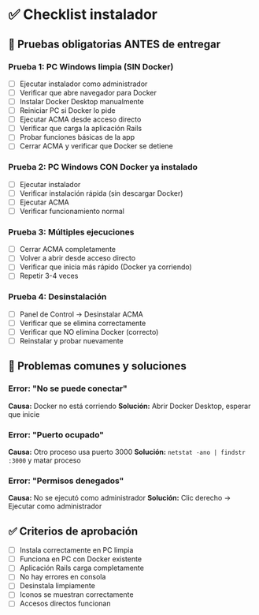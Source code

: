 # ✅ Checklist instalador

## 🧪 Pruebas obligatorias ANTES de entregar

### Prueba 1: PC Windows limpia (SIN Docker)
- [ ] Ejecutar instalador como administrador
- [ ] Verificar que abre navegador para Docker
- [ ] Instalar Docker Desktop manualmente
- [ ] Reiniciar PC si Docker lo pide
- [ ] Ejecutar ACMA desde acceso directo
- [ ] Verificar que carga la aplicación Rails
- [ ] Probar funciones básicas de la app
- [ ] Cerrar ACMA y verificar que Docker se detiene

### Prueba 2: PC Windows CON Docker ya instalado
- [ ] Ejecutar instalador
- [ ] Verificar instalación rápida (sin descargar Docker)
- [ ] Ejecutar ACMA
- [ ] Verificar funcionamiento normal

### Prueba 3: Múltiples ejecuciones
- [ ] Cerrar ACMA completamente
- [ ] Volver a abrir desde acceso directo
- [ ] Verificar que inicia más rápido (Docker ya corriendo)
- [ ] Repetir 3-4 veces

### Prueba 4: Desinstalación
- [ ] Panel de Control → Desinstalar ACMA
- [ ] Verificar que se elimina correctamente
- [ ] Verificar que NO elimina Docker (correcto)
- [ ] Reinstalar y probar nuevamente

## 🚨 Problemas comunes y soluciones

### Error: "No se puede conectar"
**Causa:** Docker no está corriendo
**Solución:** Abrir Docker Desktop, esperar que inicie

### Error: "Puerto ocupado"
**Causa:** Otro proceso usa puerto 3000
**Solución:** `netstat -ano | findstr :3000` y matar proceso

### Error: "Permisos denegados"
**Causa:** No se ejecutó como administrador
**Solución:** Clic derecho → Ejecutar como administrador

## ✅ Criterios de aprobación
- [ ] Instala correctamente en PC limpia
- [ ] Funciona en PC con Docker existente
- [ ] Aplicación Rails carga completamente
- [ ] No hay errores en consola
- [ ] Desinstala limpiamente
- [ ] Iconos se muestran correctamente
- [ ] Accesos directos funcionan
